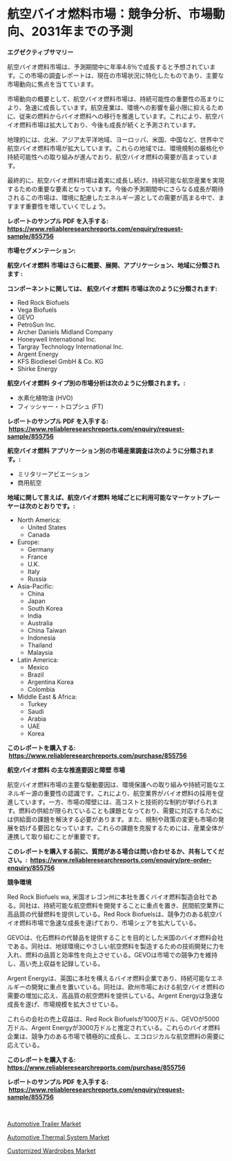 <p><h1>航空バイオ燃料市場：競争分析、市場動向、2031年までの予測</h1></p><p><strong>エグゼクティブサマリー</strong></p>
<p><p>航空バイオ燃料市場は、予測期間中に年率4.8％で成長すると予想されています。この市場の調査レポートは、現在の市場状況に特化したものであり、主要な市場動向に焦点を当てています。</p><p>市場動向の概要として、航空バイオ燃料市場は、持続可能性の重要性の高まりにより、急速に成長しています。航空産業は、環境への影響を最小限に抑えるために、従来の燃料からバイオ燃料への移行を推進しています。これにより、航空バイオ燃料市場は拡大しており、今後も成長が続くと予測されています。</p><p>地理的には、北米、アジア太平洋地域、ヨーロッパ、米国、中国など、世界中で航空バイオ燃料市場が拡大しています。これらの地域では、環境規制の厳格化や持続可能性への取り組みが進んでおり、航空バイオ燃料の需要が高まっています。</p><p>最終的に、航空バイオ燃料市場は着実に成長し続け、持続可能な航空産業を実現するための重要な要素となっています。今後の予測期間中にさらなる成長が期待されるこの市場は、環境に配慮したエネルギー源としての需要が高まる中で、ますます重要性を増していくでしょう。</p></p>
<p><strong>レポートのサンプル PDF を入手する: <a href="https://www.reliableresearchreports.com/enquiry/request-sample/855756">https://www.reliableresearchreports.com/enquiry/request-sample/855756</a></strong></p>
<p><strong>市場セグメンテーション:</strong></p>
<p><strong> 航空バイオ燃料 市場はさらに概要、展開、アプリケーション、地域に分類されます :</strong></p>
<p><strong>コンポーネントに関しては、 航空バイオ燃料 市場は次のように分類されます: &nbsp;</strong></p>
<p><ul><li>Red Rock Biofuels</li><li>Vega Biofuels</li><li>GEVO</li><li>PetroSun Inc.</li><li>Archer Daniels Midland Company</li><li>Honeywell International Inc.</li><li>Targray Technology International Inc.</li><li>Argent Energy</li><li>KFS Biodiesel GmbH & Co. KG</li><li>Shirke Energy</li></ul></p>
<p><strong> 航空バイオ燃料 タイプ別の市場分析は次のように分類されます。:</strong></p>
<p><ul><li>水素化植物油 (HVO)</li><li>フィッシャー・トロプシュ (FT)</li></ul></p>
<p><strong>レポートのサンプル PDF を入手する: &nbsp;<a href="https://www.reliableresearchreports.com/enquiry/request-sample/855756">https://www.reliableresearchreports.com/enquiry/request-sample/855756</a></strong></p>
<p><strong> 航空バイオ燃料 アプリケーション別の市場産業調査は次のように分類されます。:</strong></p>
<p><ul><li>ミリタリーアビエーション</li><li>商用航空</li></ul></p>
<p><strong>地域に関して言えば、航空バイオ燃料 地域ごとに利用可能なマーケットプレーヤーは次のとおりです。:</strong></p>
<p><ul>
    <li>
        North America:
        <ul>
            <li>United States</li>
            <li>Canada</li>
        </ul>
    </li>
    <li>
        Europe:
        <ul>
            <li>Germany</li>
            <li>France</li>
            <li>U.K.</li>
            <li>Italy</li>
            <li>Russia</li>
        </ul>
    </li>
    <li>
        Asia-Pacific:
        <ul>
            <li>China</li>
            <li>Japan</li>
            <li>South Korea</li>
            <li>India</li>
            <li>Australia</li>
            <li>China Taiwan</li>
            <li>Indonesia</li>
            <li>Thailand</li>
            <li>Malaysia</li>
        </ul>
    </li>
    <li>
        Latin America:
        <ul>
            <li>Mexico</li>
            <li>Brazil</li>
            <li>Argentina Korea</li>
            <li>Colombia</li>
        </ul>
    </li>
    <li>
        Middle East & Africa:
        <ul>
            <li>Turkey</li>
            <li>Saudi</li>
            <li>Arabia</li>
            <li>UAE</li>
            <li>Korea</li>
        </ul>
    </li>
    </ul></p>
<p><strong>このレポートを購入する: &nbsp;<a href="https://www.reliableresearchreports.com/purchase/855756">https://www.reliableresearchreports.com/purchase/855756</a></strong></p>
<p><strong>航空バイオ燃料 の主な推進要因と障壁 市場</strong></p>
<p><p>航空バイオ燃料市場の主要な駆動要因は、環境保護への取り組みや持続可能なエネルギー源の重要性の認識です。これにより、航空業界がバイオ燃料の採用を促進しています。一方、市場の障壁には、高コストと技術的な制約が挙げられます。燃料の供給が限られていることも課題となっており、需要に対応するためには供給面の課題を解決する必要があります。また、規制や政策の変更も市場の発展を妨げる要因となっています。これらの課題を克服するためには、産業全体が連携して取り組むことが重要です。</p></p>
<p><strong>このレポートを購入する前に、質問がある場合は問い合わせるか、共有してください。:&nbsp; <a href="https://www.reliableresearchreports.com/enquiry/pre-order-enquiry/855756">https://www.reliableresearchreports.com/enquiry/pre-order-enquiry/855756</a></strong></p>
<p><strong>競争環境</strong></p>
<p><p>Red Rock Biofuels wa, 米国オレゴン州に本社を置くバイオ燃料製造会社である。同社は、持続可能な航空燃料を開発することに重点を置き、民間航空業界に高品質の代替燃料を提供している。Red Rock Biofuelsは、競争力のある航空バイオ燃料市場で急速な成長を遂げており、市場シェアを拡大している。</p><p>GEVOは、化石燃料の代替品を提供することを目的とした米国のバイオ燃料会社である。同社は、地球環境にやさしい航空燃料を製造するための技術開発に力を入れ、燃料の品質と効率性を向上させている。GEVOは市場での競争力を維持し、高い売上収益を記録している。</p><p>Argent Energyは、英国に本社を構えるバイオ燃料企業であり、持続可能なエネルギーの開発に重点を置いている。同社は、欧州市場における航空バイオ燃料の需要の増加に応え、高品質の航空燃料を提供している。Argent Energyは急速な成長を遂げ、市場規模を拡大させている。</p><p>これらの会社の売上収益は、Red Rock Biofuelsが1000万ドル、GEVOが5000万ドル、Argent Energyが3000万ドルと推定されている。これらのバイオ燃料企業は、競争力のある市場で積極的に成長し、エコロジカルな航空燃料の需要に応えている。</p></p>
<p><strong>このレポートを購入する: &nbsp; <a href="https://www.reliableresearchreports.com/purchase/855756">https://www.reliableresearchreports.com/purchase/855756</a></strong></p>
<p><strong>レポートのサンプル PDF を入手する: &nbsp;<a href="https://www.reliableresearchreports.com/enquiry/request-sample/855756">https://www.reliableresearchreports.com/enquiry/request-sample/855756</a></strong><strong></strong></p>
<p>&nbsp;</p>
<p><p><a href="https://summer-dogwood-3e9.notion.site/Automotive-Trailer-Market-Furnish-Information-about-Market-Size-Market-Share-Market-Dynamics-and--9ecace7ed51c4eaab64513348642226f">Automotive Trailer Market</a></p><p><a href="https://lydian-appliance-61d.notion.site/Automotive-Thermal-System-Market-Size-Reflecting-a-Forecast-Till-2031-Market-By-Type-By-Applicatio-4215c30b90304b43b2283ea23c64eb44">Automotive Thermal System Market</a></p><p><a href="https://github.com/Sherrillcrooksxa8i18ucf2m/Market-Research-Report-List-1/blob/main/customized-wardrobes-market.md">Customized Wardrobes Market</a></p></p>